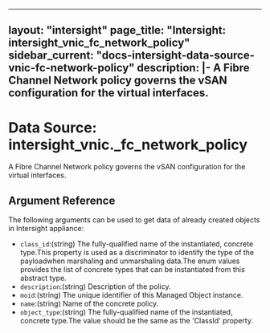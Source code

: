 
---
layout: "intersight"
page_title: "Intersight: intersight_vnic_fc_network_policy"
sidebar_current: "docs-intersight-data-source-vnic-fc-network-policy"
description: |-
A Fibre Channel Network policy governs the vSAN configuration for the virtual interfaces.
---

# Data Source: intersight_vnic._fc_network_policy
A Fibre Channel Network policy governs the vSAN configuration for the virtual interfaces.
## Argument Reference
The following arguments can be used to get data of already created objects in Intersight appliance:
* `class_id`:(string) The fully-qualified name of the instantiated, concrete type.This property is used as a discriminator to identify the type of the payloadwhen marshaling and unmarshaling data.The enum values provides the list of concrete types that can be instantiated from this abstract type. 
* `description`:(string) Description of the policy. 
* `moid`:(string) The unique identifier of this Managed Object instance. 
* `name`:(string) Name of the concrete policy. 
* `object_type`:(string) The fully-qualified name of the instantiated, concrete type.The value should be the same as the 'ClassId' property. 
